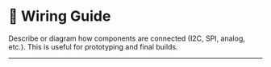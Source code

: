 # 🔌 Wiring Guide

Describe or diagram how components are connected (I2C, SPI, analog, etc.).
This is useful for prototyping and final builds.

---
